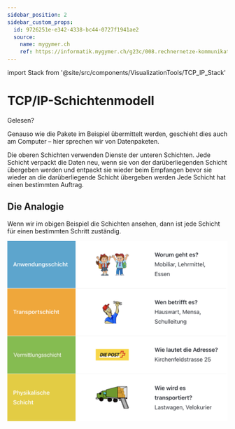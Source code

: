 ```yaml
---
sidebar_position: 2
sidebar_custom_props:
  id: 9726251e-e342-4338-bc44-0727f1941ae2
  source:
    name: mygymer.ch
    ref: https://informatik.mygymer.ch/g23c/008.rechnernetze-kommunikation/02.tcp-ip.html
---
```


import Stack from '@site/src/components/VisualizationTools/TCP_IP_Stack'

# TCP/IP-Schichtenmodell

<Answer type="state" webKey="ca2e69ab-8efb-4e57-b235-c4c564cab7f5">
Gelesen?
</Answer>

Genauso wie die Pakete im Beispiel übermittelt werden, geschieht dies auch am Computer – hier sprechen wir von Datenpaketen.

Die oberen Schichten verwenden Dienste der unteren Schichten.
Jede Schicht verpackt die Daten neu, wenn sie von der darüberliegenden Schicht übergeben werden und entpackt sie wieder beim Empfangen bevor sie wieder an die darüberliegende Schicht übergeben werden
Jede Schicht hat einen bestimmten Auftrag.

<Stack />

## Die Analogie

Wenn wir im obigen Beispiel die Schichten ansehen, dann ist jede Schicht für einen bestimmten Schritt zuständig.

![](./img/0b-schichtenmodell-analogie.png)



